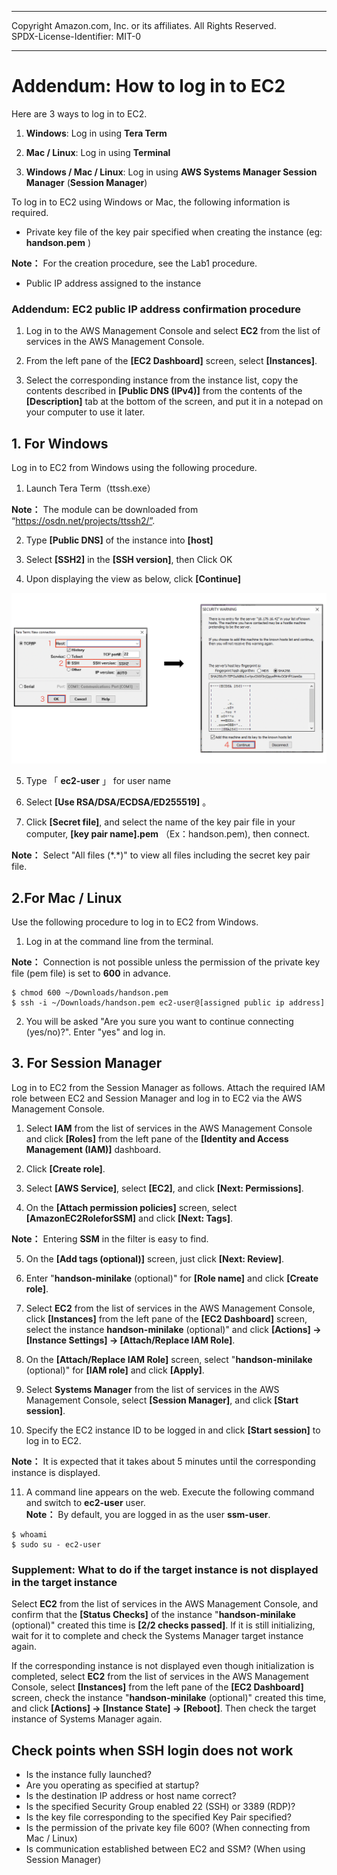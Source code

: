 ------------------------------------------------------------------------------------
Copyright <first-edit-year> Amazon.com, Inc. or its affiliates. All Rights Reserved.  
SPDX-License-Identifier: MIT-0

------------------------------------------------------------------------------------


# Addendum: How to log in to EC2 
Here are 3 ways to log in to EC2.  

 1. **Windows**: Log in using **Tera Term**

 2. **Mac / Linux**: Log in using **Terminal** 

 3. **Windows / Mac / Linux**: Log in using **AWS Systems Manager Session Manager** (**Session Manager**) 

To log in to EC2 using Windows or Mac, the following information is required.

 - Private key file of the key pair specified when creating the instance (eg: **handson.pem** )  
 
  **Note：** For the creation procedure, see the Lab1 procedure.
  
 - Public IP address assigned to the instance

 ### Addendum: EC2 public IP address confirmation procedure
  1. Log in to the AWS Management Console and select **EC2** from the list of services in the AWS Management Console.

  2. From the left pane of the **[EC2 Dashboard]** screen, select **[Instances]**.

  3. Select the corresponding instance from the instance list, copy the contents described in **[Public DNS (IPv4)]** from the contents of the **[Description]** tab at the bottom of the screen, and put it in a notepad on your computer to use it later.


## 1. For Windows

Log in to EC2 from Windows using the following procedure.

 1. Launch Tera Term（ttssh.exe）   

 **Note：** The module can be downloaded from “https://osdn.net/projects/ttssh2/”.

 2. Type **[Public DNS]** of the instance into **[host]**   

 3. Select **[SSH2]** in the **[SSH version]**, then Click OK 

 4. Upon displaying the view as below, click **[Continue]**
 <img src="images/windows_login_ec2_capture01.png">  

 5. Type 「 **ec2-user** 」 for user name  

 6. Select **[Use RSA/DSA/ECDSA/ED255519]** 。 

 7. Click **[Secret file]**, and select the name of the key pair file in your computer, **[key pair name].pem** （Ex：handson.pem), then connect.

 **Note：** Select "All files (\*.\*)" to view all files including the secret key pair file.

## 2.For Mac / Linux 

 Use the following procedure to log in to EC2 from Windows. 

 1. Log in at the command line from the terminal. 

 **Note：** Connection is not possible unless the permission of the private key file (pem file) is set to **600** in advance.
 
 ```
 $ chmod 600 ~/Downloads/handson.pem
 $ ssh -i ~/Downloads/handson.pem ec2-user@[assigned public ip address]
 ```
 
 2. You will be asked "Are you sure you want to continue connecting (yes/no)?". Enter "yes" and log in.

 
## 3. For Session Manager

Log in to EC2 from the Session Manager as follows. 
Attach the required IAM role between EC2 and Session Manager and log in to EC2 via the AWS Management Console.  

 1. Select **IAM** from the list of services in the AWS Management Console and click **[Roles]** from the left pane of the **[Identity and Access Management (IAM)]** dashboard.  

 2. Click **[Create role]**.  

 3. Select **[AWS Service]**, select **[EC2]**, and click **[Next: Permissions]**.  

 4. On the **[Attach permission policies]** screen, select **[AmazonEC2RoleforSSM]** and click **[Next: Tags]**. 

  **Note：** Entering **SSM** in the filter is easy to find.

 5. On the **[Add tags (optional)]** screen, just click **[Next: Review]**.

 6. Enter "**handson-minilake** (optional)" for **[Role name]** and click **[Create role]**.

 7. Select **EC2** from the list of services in the AWS Management Console, click **[Instances]** from the left pane of the **[EC2 Dashboard]** screen, select the instance **handson-minilake** (optional)" and click **[Actions] → [Instance Settings] → [Attach/Replace IAM Role]**.

 8. On the **[Attach/Replace IAM Role]** screen, select "**handson-minilake** (optional)" for **[IAM role]** and click **[Apply]**.

 9. Select **Systems Manager** from the list of services in the AWS Management Console, select **[Session Manager]**, and click **[Start session]**.  

 10. Specify the EC2 instance ID to be logged in and click **[Start session]** to log in to EC2.  

  **Note：** It is expected that it takes about 5 minutes until the corresponding instance is displayed.

 11. A command line appears on the web. Execute the following command and switch to **ec2-user** user.    
  **Note：** By default, you are logged in as the user **ssm-user**. 
  
 ```
 $ whoami
 $ sudo su - ec2-user
 ```
 
 
### Supplement: What to do if the target instance is not displayed in the target instance

Select **EC2** from the list of services in the AWS Management Console, and confirm that the **[Status Checks]** of the instance "**handson-minilake** (optional)" created this time is **[2/2 checks passed]**. If it is still initializing, wait for it to complete and check the Systems Manager target instance again.
 
If the corresponding instance is not displayed even though initialization is completed, select **EC2** from the list of services in the AWS Management Console, select **[Instances]** from the left pane of the **[EC2 Dashboard]** screen, check the instance "**handson-minilake** (optional)" created this time, and click **[Actions] → [Instance State] → [Reboot]**.
Then check the target instance of Systems Manager again.


## Check points when SSH login does not work
 - Is the instance fully launched?
 - Are you operating as specified at startup?
 - Is the destination IP address or host name correct?
 - Is the specified Security Group enabled 22 (SSH) or 3389 (RDP)?
 - Is the key file corresponding to the specified Key Pair specified?
 - Is the permission of the private key file 600? (When connecting from Mac / Linux)
 - Is communication established between EC2 and SSM? (When using Session Manager)


